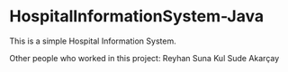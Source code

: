 # HospitalInformationSystem-Java

This is a simple Hospital Information System. 

Other people who worked in this project:
Reyhan Suna Kul
Sude Akarçay
